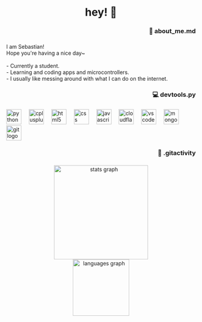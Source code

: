 <h1 align="center">hey! 👋</h1>

###

<h3 align="right">💫 about_me.md</h3>

###

<p align="left">I am Sebastian!<br>Hope you're having a nice day~<br><br>-  Currently a student.<br>- Learning and coding apps and microcontrollers.<br>- I usually like messing around with what I can do on the internet.</p>

###

<h3 align="right">💻 devtools.py</h3>

###

<div align="left">
  <img src="https://cdn.jsdelivr.net/gh/devicons/devicon/icons/python/python-original.svg" height="40" alt="python logo"  />
  <img width="12" />
  <img src="https://cdn.jsdelivr.net/gh/devicons/devicon/icons/cplusplus/cplusplus-original.svg" height="40" alt="cplusplus logo"  />
  <img width="12" />
  <img src="https://cdn.jsdelivr.net/gh/devicons/devicon/icons/html5/html5-original.svg" height="40" alt="html5 logo"  />
  <img width="12" />
  <img src="https://cdn.jsdelivr.net/gh/devicons/devicon/icons/css3/css3-original.svg" height="40" alt="css logo"  />
  <img width="12" />
  <img src="https://cdn.jsdelivr.net/gh/devicons/devicon/icons/javascript/javascript-original.svg" height="40" alt="javascript logo"  />
  <img width="12" />
  <img src="https://cdn.simpleicons.org/cloudflare/F38020" height="40" alt="cloudflare logo"  />
  <img width="12" />
  <img src="https://cdn.jsdelivr.net/gh/devicons/devicon/icons/vscode/vscode-original.svg" height="40" alt="vscode logo"  />
  <img width="12" />
  <img src="https://cdn.jsdelivr.net/gh/devicons/devicon/icons/mongodb/mongodb-original.svg" height="40" alt="mongodb logo"  />
  <img width="12" />
  <img src="https://cdn.jsdelivr.net/gh/devicons/devicon/icons/git/git-original.svg" height="40" alt="git logo"  />
</div>

###

<h3 align="right">💬 .gitactivity</h3>

###

<div align="center">
  <img src="https://github-readme-stats.vercel.app/api?username=JustNotSebas&theme=dracula&show_icons=true&hide_border=true&count_private=true" height="250" alt="stats graph" /> <br>
  <img src="https://github-readme-stats.vercel.app/api/top-langs/?username=JustNotSebas&theme=dracula&show_icons=true&hide_border=true&layout=compact" height="150" alt="languages graph"  />
</div>

###
